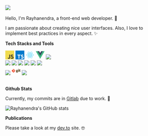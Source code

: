 ![](https://visitor-badge.glitch.me/badge?page_id=rayhanendra.rayhanendr&left_color=blue&right_color=blue)

Hello, I'm Rayhanendra, a front-end web developer. 🚀

I am passionate about creating nice user interfaces. Also, I love to implement best practices in every aspect. ✨

**Tech Stacks and Tools**  

<div>
<code><img height="28" src="https://raw.githubusercontent.com/github/explore/80688e429a7d4ef2fca1e82350fe8e3517d3494d/topics/javascript/javascript.png"></code>
<code><img height="28" src="https://raw.githubusercontent.com/github/explore/80688e429a7d4ef2fca1e82350fe8e3517d3494d/topics/typescript/typescript.png"></code>
<code><img height="28" src="https://raw.githubusercontent.com/github/explore/80688e429a7d4ef2fca1e82350fe8e3517d3494d/topics/react/react.png"></code>
<code><img height="28" src="https://raw.githubusercontent.com/github/explore/80688e429a7d4ef2fca1e82350fe8e3517d3494d/topics/vue/vue.png"></code>
<code><img height="28" src="https://upload.wikimedia.org/wikipedia/commons/thumb/1/1b/Svelte_Logo.svg/28px-Svelte_Logo.svg.png"></code>
</div>

<div>
<code><img height="28" src="https://v4.material-ui.com/static/logo.png"></code>
<code><img height="28" src="https://cdn.vuetifyjs.com/docs/images/brand-kit/v-logo.svg"></code>
<code><img height="28" src="https://www.svgrepo.com/show/354397/storybook-icon.svg"></code>
<code><img height="28" src="https://www.svgrepo.com/show/354431/tailwindcss-icon.svg"></code>
<code><img height="28" src="https://cdn.iconscout.com/icon/free/png-256/less-18-1175145.png"></code>
<code><img height="28" src="https://cdn.iconscout.com/icon/free/png-512/free-sass-13-1175092.png?f=webp&w=256"></code>
</div>

<div>
<code><img height="28" src="https://cdn-icons-png.flaticon.com/512/5968/5968705.png"></code>
<code><img height="28" src="https://raw.githubusercontent.com/github/explore/80688e429a7d4ef2fca1e82350fe8e3517d3494d/topics/git/git.png"></code>
<code><img height="28" src="https://www.svgrepo.com/show/354202/postman-icon.svg"></code>
</div>

<br/>

**Github Stats**

Currently, my commits are in [Gitlab](https://gitlab.com/mrayhann) due to work. 👀

![Rayhanendra's GitHub stats](https://github-readme-stats.vercel.app/api?username=rayhanendra&hide=stars,contribs&title_color=fff&text_color=fff&icon_color=fff&show_icons=true&border_radius=8&hide_border=true&bg_color=45,1CB5E0,000851&include_all_commits=true&count_private=true)


**Publications**

Please take a look at my [dev.to](https://dev.to/rayhanendra) site. 🤓

<!--
Gold Bright: FFCC00,D4AF37,B8860B,996515
Gold Dark: EBD197,B4881,A2790D,BB9B49,FFF
Vital Ocean: 1CB5E0,000851
-->
